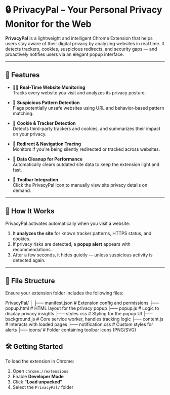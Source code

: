 # 🔒 PrivacyPal – Your Personal Privacy Monitor for the Web

**PrivacyPal** is a lightweight and intelligent Chrome Extension that helps users stay aware of their digital privacy by analyzing websites in real time. It detects trackers, cookies, suspicious redirects, and security gaps — and proactively notifies users via an elegant popup interface.

---

## 🚀 Features

- 🕵️‍♂️ **Real-Time Website Monitoring**  
  Tracks every website you visit and analyzes its privacy posture.

- 🧠 **Suspicious Pattern Detection**  
  Flags potentially unsafe websites using URL and behavior-based pattern matching.

- 🍪 **Cookie & Tracker Detection**  
  Detects third-party trackers and cookies, and summarizes their impact on your privacy.

- 🔁 **Redirect & Navigation Tracing**  
  Monitors if you're being silently redirected or tracked across websites.

- 🧹 **Data Cleanup for Performance**  
  Automatically clears outdated site data to keep the extension light and fast.

- 🧭 **Toolbar Integration**  
  Click the PrivacyPal icon to manually view site privacy details on demand.

---

## 🧩 How It Works

PrivacyPal activates automatically when you visit a website:
1. It **analyzes the site** for known tracker patterns, HTTPS status, and cookies.
2. If privacy risks are detected, a **popup alert** appears with recommendations.
3. After a few seconds, it hides quietly — unless suspicious activity is detected again.

---

## 📁 File Structure

Ensure your extension folder includes the following files:

PrivacyPal/
│
├── manifest.json # Extension config and permissions
├── popup.html # HTML layout for the privacy popup
├── popup.js # Logic to display privacy insights
├── styles.css # Styling for the popup UI
├── background.js # Core service worker, handles tracking logic
├── content.js # Interacts with loaded pages
├── notification.css # Custom styles for alerts
├── icons/ # Folder containing toolbar icons (PNG/SVG)


## 🛠️ Getting Started

To load the extension in Chrome:

1. Open `chrome://extensions`
2. Enable **Developer Mode**
3. Click **"Load unpacked"**
4. Select the `PrivacyPal/` folder
